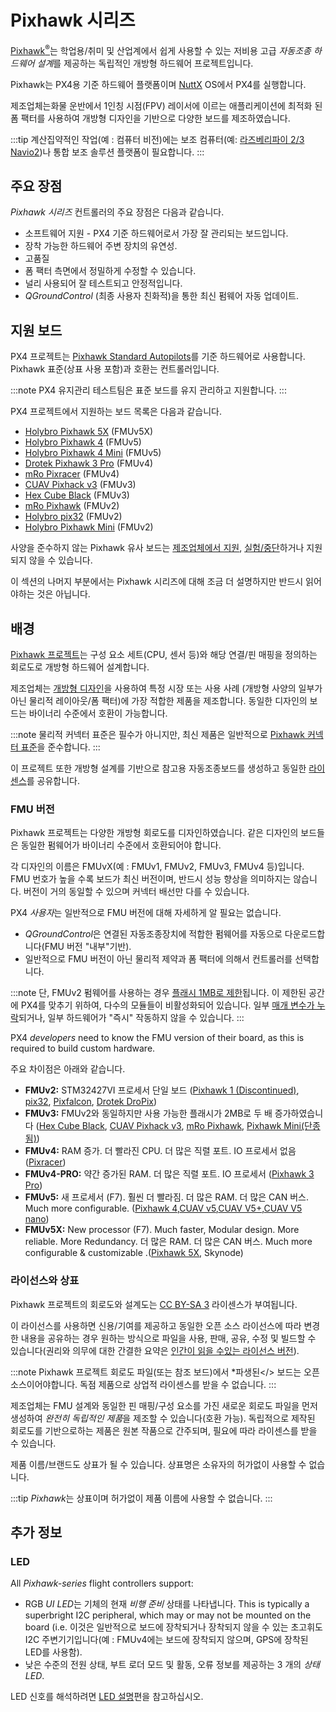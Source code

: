 # Pixhawk 시리즈

[Pixhawk<sup>&reg;</sup>](https://pixhawk.org/)는 학업용/취미 및 산업계에서 쉽게 사용할 수 있는 저비용 고급 *자동조종 하드웨어 설계*를 제공하는 독립적인 개방형 하드웨어 프로젝트입니다.

Pixhawk는 PX4용 기준 하드웨어 플랫폼이며 [NuttX](https://nuttx.apache.org/) OS에서 PX4를 실행합니다.

제조업체는화물 운반에서 1인칭 시점(FPV) 레이서에 이르는 애플리케이션에 최적화 된 폼 팩터를 사용하여 개방형 디자인을 기반으로 다양한 보드를 제조하였습니다.

:::tip
계산집약적인 작업(예 : 컴퓨터 비전)에는 보조 컴퓨터(예: [라즈베리파이 2/3 Navio2](../flight_controller/raspberry_pi_navio2.md))나 통합 보조 솔루션 플랫폼이 필요합니다.
:::

## 주요 장점

*Pixhawk 시리즈* 컨트롤러의 주요 장점은 다음과 같습니다.
* 소프트웨어 지원 - PX4 기준 하드웨어로서 가장 잘 관리되는 보드입니다.
* 장착 가능한 하드웨어 주변 장치의 유연성.
* 고품질
* 폼 팩터 측면에서 정밀하게 수정할 수 있습니다.
* 널리 사용되어 잘 테스트되고 안정적입니다.
* *QGroundControl* (최종 사용자 친화적)을 통한 최신 펌웨어 자동 업데이트.


<span id="recommended"></span>
## 지원 보드

PX4 프로젝트는 [Pixhawk Standard Autopilots](../flight_controller/autopilot_pixhawk_standard.md)를 기준 하드웨어로 사용합니다. Pixhawk 표준(상표 사용 포함)과 호환는 컨트롤러입니다.

:::note
PX4 유지관리 테스트팀은 표준 보드를 유지 관리하고 지원합니다.
:::

PX4 프로젝트에서 지원하는 보드 목록은 다음과 같습니다.
* [Holybro Pixhawk 5X](../flight_controller/pixhawk5x.md) (FMUv5X)
* [Holybro Pixhawk 4](../flight_controller/pixhawk4.md) (FMUv5)
* [Holybro Pixhawk 4 Mini](../flight_controller/pixhawk4_mini.md) (FMUv5)
* [Drotek Pixhawk 3 Pro](../flight_controller/pixhawk3_pro.md) (FMUv4)
* [mRo Pixracer](../flight_controller/pixracer.md)  (FMUv4)
* [CUAV Pixhack v3](../flight_controller/pixhack_v3.md) (FMUv3)
* [Hex Cube Black](../flight_controller/pixhawk-2.md) (FMUv3)
* [mRo Pixhawk](../flight_controller/mro_pixhawk.md) (FMUv2)
* [Holybro pix32](../flight_controller/holybro_pix32.md) (FMUv2)
* [Holybro Pixhawk Mini](../flight_controller/pixhawk_mini.md) (FMUv2)

사양을 준수하지 않는 Pixhawk 유사 보드는 [제조업체에서 지원](../flight_controller/autopilot_manufacturer_supported.md), [실험/중단](../flight_controller/autopilot_experimental.md)하거나 지원되지 않을 수 있습니다.

이 섹션의 나머지 부분에서는 Pixhawk 시리즈에 대해 조금 더 설명하지만 반드시 읽어야하는 것은 아닙니다.

## 배경

[Pixhawk 프로젝트](https://pixhawk.org/)는 구성 요소 세트(CPU, 센서 등)와 해당 연결/핀 매핑을 정의하는 회로도로 개방형 하드웨어 설계합니다.

제조업체는 [개방형 디자인](https://github.com/pixhawk/Hardware)을 사용하여 특정 시장 또는 사용 사례 (개방형 사양의 일부가 아닌 물리적 레이아웃/폼 팩터)에 가장 적합한 제품을 제조합니다. 동일한 디자인의 보드는 바이너리 수준에서 호환이 가능합니다.

:::note
물리적 커넥터 표준은 필수가 아니지만, 최신 제품은 일반적으로 [Pixhawk 커넥터 표준](https://pixhawk.org/pixhawk-connector-standard/)을 준수합니다.
:::

이 프로젝트 또한 개방형 설계를 기반으로 참고용 자동조종보드를 생성하고 동일한 [라이센스](#licensing-and-trademarks)를 공유합니다.

<span id="fmu_versions"></span>
### FMU 버전

Pixhawk 프로젝트는 다양한 개방형 회로도를 디자인하였습니다. 같은 디자인의 보드들은 동일한 펌웨어가 바이너리 수준에서 호환되어야 합니다.

각 디자인의 이름은 FMUvX(예 : FMUv1, FMUv2, FMUv3, FMUv4 등)입니다. FMU 번호가 높을 수록 보드가 최신 버전이며, 반드시 성능 향상을 의미하지는 않습니다. 버전이 거의 동일할 수 있으며 커넥터 배선만 다를 수 있습니다.

PX4 *사용자*는 일반적으로 FMU 버전에 대해 자세하게 알 필요는 없습니다.
  - *QGroundControl*은 연결된 자동조종장치에 적합한 펌웨어를 자동으로 다운로드합니다(FMU 버전 "내부"기반).
  - 일반적으로 FMU 버전이 아닌 물리적 제약과 폼 팩터에 의해서 컨트롤러를 선택합니다.

:::note
단, FMUv2 펌웨어를 사용하는 경우 [플래시 1MB로 제한](../flight_controller/silicon_errata.md#fmuv2-pixhawk-silicon-errata)됩니다. 이 제한된 공간에 PX4를 맞추기 위하여, 다수의 모듈들이 비활성화되어 있습니다. 일부 [매개 변수가 누락](../advanced_config/parameters.md#missing)되거나, 일부 하드웨어가 "즉시" 작동하지 않을 수 있습니다.
:::

PX4 *developers* need to know the FMU version of their board, as this is required to build custom hardware.

주요 차이점은 아래와 같습니다.

- **FMUv2:** STM32427VI 프로세서 단일 보드 ([Pixhawk 1 (Discontinued)](../flight_controller/pixhawk.md), [pix32](../flight_controller/holybro_pix32.md), [Pixfalcon](../flight_controller/pixfalcon.md), [Drotek DroPix](../flight_controller/dropix.md))
- **FMUv3:** FMUv2와 동일하지만 사용 가능한 플래시가 2MB로 두 배 증가하였습니다 ([Hex Cube Black](../flight_controller/pixhawk-2.md), [CUAV Pixhack v3](../flight_controller/pixhack_v3.md), [mRo Pixhawk](../flight_controller/mro_pixhawk.md), [Pixhawk Mini(단종됨)](../flight_controller/pixhawk_mini.md))
- **FMUv4:** RAM 증가. 더 빨라진 CPU. 더 많은 직렬 포트. IO 프로세서 없음 ([Pixracer](../flight_controller/pixracer.md))
- **FMUv4-PRO:** 약간 증가된 RAM. 더 많은 직렬 포트. IO 프로세서 ([Pixhawk 3 Pro](../flight_controller/pixhawk3_pro.md))
- **FMUv5:** 새 프로세서 (F7). 훨씬 더 빨라짐. 더 많은 RAM. 더 많은 CAN 버스. Much more configurable. ([Pixhawk 4](../flight_controller/pixhawk4.md),[CUAV v5](../flight_controller/cuav_v5.md),[CUAV V5+](../flight_controller/cuav_v5_plus.md),[CUAV V5 nano](../flight_controller/cuav_v5_nano.md))
- **FMUv5X:** New processor (F7). Much faster, Modular design. More reliable. More Redundancy. 더 많은 RAM. 더 많은 CAN 버스. Much more configurable & customizable .([Pixhawk 5X](../flight_controller/pixhawk5X.md), Skynode)

<span id="licensing-and-trademarks"></span>
### 라이선스와 상표

Pixhawk 프로젝트의 회로도와 설계도는 [CC BY-SA 3](https://creativecommons.org/licenses/by-sa/3.0/legalcode) 라이센스가 부여됩니다.

이 라이선스를 사용하면 신용/기여를 제공하고 동일한 오픈 소스 라이선스에 따라 변경한 내용을 공유하는 경우 원하는 방식으로 파일을 사용, 판매, 공유, 수정 및 빌드할 수 있습니다(권리와 의무에 대한 간결한 요약은 [인간이 읽을 수있는 라이선스 버전](https://creativecommons.org/licenses/by-sa/3.0/)).

:::note
Pixhawk 프로젝트 회로도 파일(또는 참조 보드)에서 *파생된</> 보드는 오픈 소스이어야합니다. 독점 제품으로 상업적 라이센스를 받을 수 없습니다.
:::

제조업체는 FMU 설계와 동일한 핀 매핑/구성 요소를 가진 새로운 회로도 파일을 먼저 생성하여 *완전히 독립적인 제품*을 제조할 수 있습니다(호환 가능). 독립적으로 제작된 회로도를 기반으로하는 제품은 원본 작품으로 간주되며, 필요에 따라 라이센스를 받을 수 있습니다.

제품 이름/브랜드도 상표가 될 수 있습니다. 상표명은 소유자의 허가없이 사용할 수 없습니다.

:::tip
*Pixhawk*는 상표이며 허가없이 제품 이름에 사용할 수 없습니다.
:::

## 추가 정보

### LED

All *Pixhawk-series* flight controllers support:
* RGB *UI LED*는 기체의 현재 *비행 준비* 상태를 나타냅니다. This is typically a superbright I2C peripheral, which may or may not be mounted on the board (i.e. 이것은 일반적으로 보드에 장착되거나 장착되지 않을 수 있는 초고휘도 I2C 주변기기입니다(예 : FMUv4에는 보드에 장착되지 않으며, GPS에 장착된 LED를 사용함).
* 낮은 수준의 전원 상태, 부트 로더 모드 및 활동, 오류 정보를 제공하는 3 개의 *상태 LED*.

LED 신호를 해석하려면 [LED 설명](../getting_started/led_meanings.md)편을 참고하십시오.
